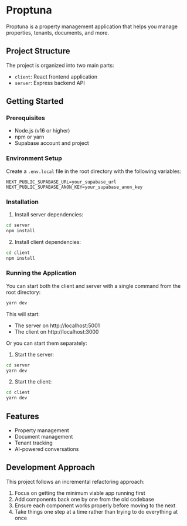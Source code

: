 # Proptuna

Proptuna is a property management application that helps you manage properties, tenants, documents, and more.

## Project Structure

The project is organized into two main parts:

- `client`: React frontend application
- `server`: Express backend API

## Getting Started

### Prerequisites

- Node.js (v16 or higher)
- npm or yarn
- Supabase account and project

### Environment Setup

Create a `.env.local` file in the root directory with the following variables:

```
NEXT_PUBLIC_SUPABASE_URL=your_supabase_url
NEXT_PUBLIC_SUPABASE_ANON_KEY=your_supabase_anon_key
```

### Installation

1. Install server dependencies:

```bash
cd server
npm install
```

2. Install client dependencies:

```bash
cd client
npm install
```

### Running the Application

You can start both the client and server with a single command from the root directory:

```bash
yarn dev
```

This will start:
- The server on http://localhost:5001
- The client on http://localhost:3000

Or you can start them separately:

1. Start the server:

```bash
cd server
yarn dev
```

2. Start the client:

```bash
cd client
yarn dev
```

## Features

- Property management
- Document management
- Tenant tracking
- AI-powered conversations

## Development Approach

This project follows an incremental refactoring approach:

1. Focus on getting the minimum viable app running first
2. Add components back one by one from the old codebase
3. Ensure each component works properly before moving to the next
4. Take things one step at a time rather than trying to do everything at once
